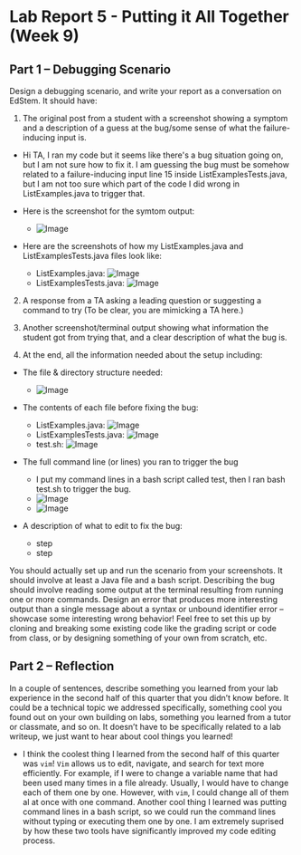 # Lab Report 5 - Putting it All Together (Week 9)

## Part 1 – Debugging Scenario
Design a debugging scenario, and write your report as a conversation on EdStem. It should have:

1. The original post from a student with a screenshot showing a symptom and a description of a guess at the bug/some sense of what the failure-inducing input is.

- Hi TA,
  I ran my code but it seems like there's a bug situation going on, but I am not sure how to fix it.
  I am guessing the bug must be somehow related to a failure-inducing input line 15 inside ListExamplesTests.java, but I am not too sure which part of the code I did wrong in ListExamples.java to trigger that.

- Here is the screenshot for the symtom output:
  -  ![Image](test_trigger.png)
 
- Here are the screenshots of how my ListExamples.java and ListExamplesTests.java files look like:
  -  ListExamples.java: ![Image](ListExamples_before.png)
  -  ListExamplesTests.java: ![Image](ListExamplesTests.png)

2. A response from a TA asking a leading question or suggesting a command to try (To be clear, you are mimicking a TA here.)


3. Another screenshot/terminal output showing what information the student got from trying that, and a clear description of what the bug is.


4. At the end, all the information needed about the setup including:
- The file & directory structure needed:
  - ![Image](file_directory_structure.png)
 
- The contents of each file before fixing the bug:
  -  ListExamples.java: ![Image](ListExamples_before.png)
  -  ListExamplesTests.java: ![Image](ListExamplesTests.png)
  -  test.sh: ![Image](test.png)
 
- The full command line (or lines) you ran to trigger the bug
  -  I put my command lines in a bash script called test, then I ran bash test.sh to trigger the bug.
  -  ![Image](test_trigger.png)
  -  ![Image](test_jdb.png)
 
- A description of what to edit to fix the bug:
  - step
  - step
  
You should actually set up and run the scenario from your screenshots. It should involve at least a Java file and a bash script. Describing the bug should involve reading some output at the terminal resulting from running one or more commands. Design an error that produces more interesting output than a single message about a syntax or unbound identifier error – showcase some interesting wrong behavior! Feel free to set this up by cloning and breaking some existing code like the grading script or code from class, or by designing something of your own from scratch, etc.




## Part 2 – Reflection
In a couple of sentences, describe something you learned from your lab experience in the second half of this quarter that you didn’t know before. It could be a technical topic we addressed specifically, something cool you found out on your own building on labs, something you learned from a tutor or classmate, and so on. It doesn’t have to be specifically related to a lab writeup, we just want to hear about cool things you learned!

- I think the coolest thing I learned from the second half of this quarter was `vim`! `Vim` allows us to edit, navigate, and search for text more efficiently. For example, if I were to change a variable name that had been used many times in a file already. Usually, I would have to change each of them one by one. However, with `vim`, I could change all of them al at once with one command. Another cool thing I learned was putting command lines in a bash script, so we could run the command lines without typing or executing them one by one. I am extremely suprised by how these two tools have significantly improved my code editing process.




